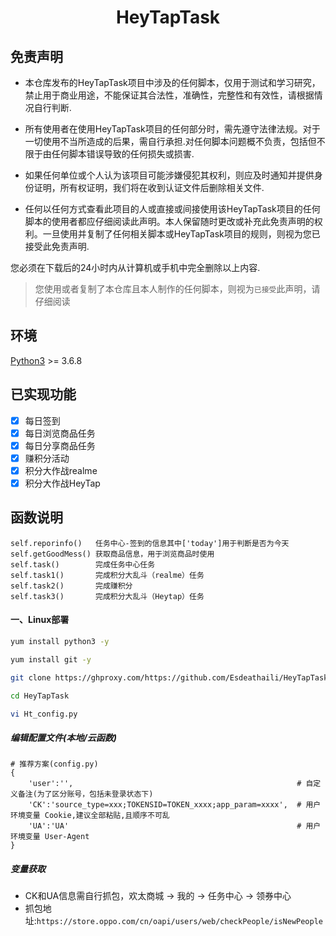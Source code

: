 # <p align="center">HeyTapTask</p>

## 免责声明
- 本仓库发布的HeyTapTask项目中涉及的任何脚本，仅用于测试和学习研究，禁止用于商业用途，不能保证其合法性，准确性，完整性和有效性，请根据情况自行判断.

- 所有使用者在使用HeyTapTask项目的任何部分时，需先遵守法律法规。对于一切使用不当所造成的后果，需自行承担.对任何脚本问题概不负责，包括但不限于由任何脚本错误导致的任何损失或损害.

- 如果任何单位或个人认为该项目可能涉嫌侵犯其权利，则应及时通知并提供身份证明，所有权证明，我们将在收到认证文件后删除相关文件.

- 任何以任何方式查看此项目的人或直接或间接使用该HeyTapTask项目的任何脚本的使用者都应仔细阅读此声明。本人保留随时更改或补充此免责声明的权利。一旦使用并复制了任何相关脚本或HeyTapTask项目的规则，则视为您已接受此免责声明.

您必须在下载后的24小时内从计算机或手机中完全删除以上内容.

> 您使用或者复制了本仓库且本人制作的任何脚本，则视为`已接受`此声明，请仔细阅读



## 环境

[Python3](https://www.python.org/) >= 3.6.8

## 已实现功能
* [x] 每日签到
* [x] 每日浏览商品任务
* [x] 每日分享商品任务
* [x] 赚积分活动
* [x] 积分大作战realme
* [x] 积分大作战HeyTap

## 函数说明
```text
self.reporinfo()   任务中心-签到的信息其中['today']用于判断是否为今天
self.getGoodMess() 获取商品信息，用于浏览商品时使用   
self.task()        完成任务中心任务
self.task1()       完成积分大乱斗（realme）任务
self.task2()       完成赚积分
self.task3()       完成积分大乱斗（Heytap）任务
```
  
#### 一、Linux部署
```bash
yum install python3 -y

yum install git -y

git clone https://ghproxy.com/https://github.com/Esdeathaili/HeyTapTask.git   # 国内git较慢，故添加代理前缀

cd HeyTapTask

vi Ht_config.py
```

##### 编辑配置文件(本地/云函数)
```text
# 推荐方案(config.py)
{
    'user':'',                                                  # 自定义备注(为了区分账号，包括未登录状态下)
    'CK':'source_type=xxx;TOKENSID=TOKEN_xxxx;app_param=xxxx',  # 用户环境变量 Cookie,建议全部粘贴,且顺序不可乱
    'UA':'UA'                                                   # 用户环境变量 User-Agent
}
```

##### 变量获取
- CK和UA信息需自行抓包，欢太商城 -> 我的 -> 任务中心 -> 领券中心
- 抓包地址:`https://store.oppo.com/cn/oapi/users/web/checkPeople/isNewPeople`
